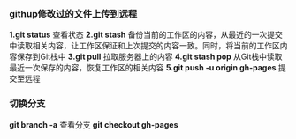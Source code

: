 ### githup修改过的文件上传到远程
**1.git status**
查看状态
**2.git stash**
备份当前的工作区的内容，从最近的一次提交中读取相关内容，让工作区保证和上次提交的内容一致。同时，将当前的工作区内容保存到Git栈中
**3.git pull**
拉取服务器上的内容
**4.git stash pop**
从Git栈中读取最近一次保存的内容，恢复工作区的相关内容
**5.git push -u origin gh-pages**
提交至远程
### 切换分支
**git branch -a**
查看分支
**git checkout gh-pages**